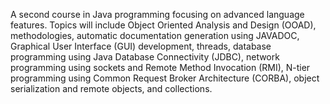 A second course in Java programming focusing on advanced language features. Topics will include Object Oriented Analysis and Design (OOAD), methodologies, automatic documentation generation using JAVADOC, Graphical User Interface (GUI) development, threads, database programming using Java Database Connectivity (JDBC), network programming using sockets and Remote Method Invocation (RMI), N-tier programming using Common Request Broker Architecture (CORBA), object serialization and remote objects, and collections.
